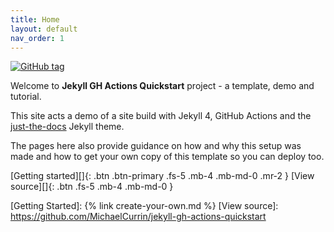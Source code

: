 ```yaml
---
title: Home
layout: default
nav_order: 1
---
```


[![GitHub tag](https://img.shields.io/github/tag/MichaelCurrin/jekyll-gh-actions-quickstart?include_prereleases=&sort=semver)](https://github.com/MichaelCurrin/jekyll-gh-actions-quickstart/releases/)

Welcome to **Jekyll GH Actions Quickstart** project - a template, demo and tutorial.

This site acts a demo of a site build with Jekyll 4, GitHub Actions and the [just-the-docs](https://pmarsceill.github.io/just-the-docs/) Jekyll theme.

The pages here also provide guidance on how and why this setup was made and how to get your own copy of this template so you can deploy too.

[Getting started][]{: .btn .btn-primary .fs-5 .mb-4 .mb-md-0 .mr-2 } [View source][]{: .btn .fs-5 .mb-4 .mb-md-0 }

[Getting Started]: {% link create-your-own.md %}
[View source]: https://github.com/MichaelCurrin/jekyll-gh-actions-quickstart
